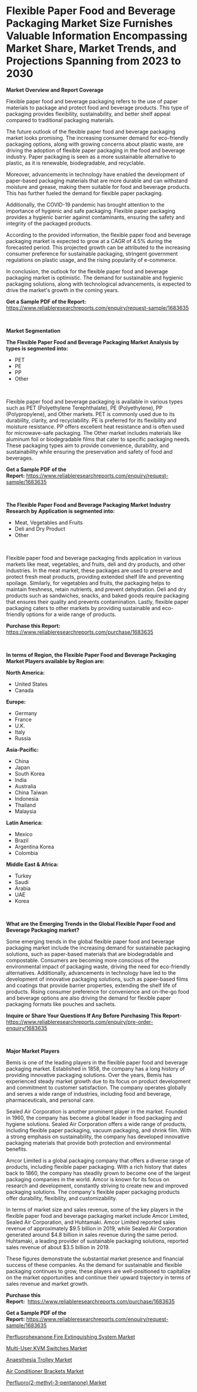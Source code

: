 <p><h1>Flexible Paper Food and Beverage Packaging Market Size Furnishes Valuable Information Encompassing Market Share, Market Trends, and Projections Spanning from 2023 to 2030</h1></p><p><strong>Market Overview and Report Coverage</strong></p>
<p><p>Flexible paper food and beverage packaging refers to the use of paper materials to package and protect food and beverage products. This type of packaging provides flexibility, sustainability, and better shelf appeal compared to traditional packaging materials.</p><p>The future outlook of the flexible paper food and beverage packaging market looks promising. The increasing consumer demand for eco-friendly packaging options, along with growing concerns about plastic waste, are driving the adoption of flexible paper packaging in the food and beverage industry. Paper packaging is seen as a more sustainable alternative to plastic, as it is renewable, biodegradable, and recyclable.</p><p>Moreover, advancements in technology have enabled the development of paper-based packaging materials that are more durable and can withstand moisture and grease, making them suitable for food and beverage products. This has further fueled the demand for flexible paper packaging.</p><p>Additionally, the COVID-19 pandemic has brought attention to the importance of hygienic and safe packaging. Flexible paper packaging provides a hygienic barrier against contaminants, ensuring the safety and integrity of the packaged products.</p><p>According to the provided information, the flexible paper food and beverage packaging market is expected to grow at a CAGR of 4.5% during the forecasted period. This projected growth can be attributed to the increasing consumer preference for sustainable packaging, stringent government regulations on plastic usage, and the rising popularity of e-commerce.</p><p>In conclusion, the outlook for the flexible paper food and beverage packaging market is optimistic. The demand for sustainable and hygienic packaging solutions, along with technological advancements, is expected to drive the market's growth in the coming years.</p></p>
<p><strong>Get a Sample PDF of the Report:</strong> <a href="https://www.reliableresearchreports.com/enquiry/request-sample/1683635">https://www.reliableresearchreports.com/enquiry/request-sample/1683635</a></p>
<p>&nbsp;</p>
<p><strong>Market Segmentation</strong></p>
<p><strong>The Flexible Paper Food and Beverage Packaging Market Analysis by types is segmented into:</strong></p>
<p><ul><li>PET</li><li>PE</li><li>PP</li><li>Other</li></ul></p>
<p>&nbsp;</p>
<p><p>Flexible paper food and beverage packaging is available in various types such as PET (Polyethylene Terephthalate), PE (Polyethylene), PP (Polypropylene), and Other markets. PET is commonly used due to its durability, clarity, and recyclability. PE is preferred for its flexibility and moisture resistance. PP offers excellent heat resistance and is often used for microwave-safe packaging. The Other market includes materials like aluminum foil or biodegradable films that cater to specific packaging needs. These packaging types aim to provide convenience, durability, and sustainability while ensuring the preservation and safety of food and beverages.</p></p>
<p><strong>Get a Sample PDF of the Report:</strong>&nbsp;<a href="https://www.reliableresearchreports.com/enquiry/request-sample/1683635">https://www.reliableresearchreports.com/enquiry/request-sample/1683635</a></p>
<p>&nbsp;</p>
<p><strong>The Flexible Paper Food and Beverage Packaging Market Industry Research by Application is segmented into:</strong></p>
<p><ul><li>Meat, Vegetables and Fruits</li><li>Deli and Dry Product</li><li>Other</li></ul></p>
<p>&nbsp;</p>
<p><p>Flexible paper food and beverage packaging finds application in various markets like meat, vegetables, and fruits, deli and dry products, and other industries. In the meat market, these packages are used to preserve and protect fresh meat products, providing extended shelf life and preventing spoilage. Similarly, for vegetables and fruits, the packaging helps to maintain freshness, retain nutrients, and prevent dehydration. Deli and dry products such as sandwiches, snacks, and baked goods require packaging that ensures their quality and prevents contamination. Lastly, flexible paper packaging caters to other markets by providing sustainable and eco-friendly options for a wide range of products.</p></p>
<p><strong>Purchase this Report:</strong>&nbsp; <a href="https://www.reliableresearchreports.com/purchase/1683635">https://www.reliableresearchreports.com/purchase/1683635</a></p>
<p>&nbsp;</p>
<p><strong>In terms of Region, the Flexible Paper Food and Beverage Packaging Market Players available by Region are:</strong></p>
<p>
    <p> <strong> North America: </strong>
        <ul>
            <li>United States</li>
            <li>Canada</li>
        </ul>
        </p> 
    <p> <strong> Europe: </strong>
        <ul>
            <li>Germany</li>
            <li>France</li>
            <li>U.K.</li>
            <li>Italy</li>
            <li>Russia</li>
        </ul>
        </p> 
    <p> <strong> Asia-Pacific: </strong>
        <ul>
            <li>China</li>
            <li>Japan</li>
            <li>South Korea</li>
            <li>India</li>
            <li>Australia</li>
            <li>China Taiwan</li>
            <li>Indonesia</li>
            <li>Thailand</li>
            <li>Malaysia</li>
        </ul>
        </p> 
    <p> <strong> Latin America: </strong>
        <ul>
            <li>Mexico</li>
            <li>Brazil</li>
            <li>Argentina Korea</li>
            <li>Colombia</li>
        </ul>
        </p> 
    <p> <strong> Middle East & Africa: </strong>
        <ul>
            <li>Turkey</li>
            <li>Saudi</li>
            <li>Arabia</li>
            <li>UAE</li>
            <li>Korea</li>
        </ul>
    </p>
    </p>
<p>&nbsp;</p>
<p><strong>What are the Emerging Trends in the Global Flexible Paper Food and Beverage Packaging market?</strong></p>
<p><p>Some emerging trends in the global flexible paper food and beverage packaging market include the increasing demand for sustainable packaging solutions, such as paper-based materials that are biodegradable and compostable. Consumers are becoming more conscious of the environmental impact of packaging waste, driving the need for eco-friendly alternatives. Additionally, advancements in technology have led to the development of innovative packaging solutions, such as paper-based films and coatings that provide barrier properties, extending the shelf life of products. Rising consumer preference for convenience and on-the-go food and beverage options are also driving the demand for flexible paper packaging formats like pouches and sachets.</p></p>
<p><strong>Inquire or Share Your Questions If Any Before Purchasing This Report</strong>- <a href="https://www.reliableresearchreports.com/enquiry/pre-order-enquiry/1683635">https://www.reliableresearchreports.com/enquiry/pre-order-enquiry/1683635</a></p>
<p>&nbsp;</p>
<p><strong>Major Market Players</strong></p>
<p><p>Bemis is one of the leading players in the flexible paper food and beverage packaging market. Established in 1858, the company has a long history of providing innovative packaging solutions. Over the years, Bemis has experienced steady market growth due to its focus on product development and commitment to customer satisfaction. The company operates globally and serves a wide range of industries, including food and beverage, pharmaceuticals, and personal care.</p><p>Sealed Air Corporation is another prominent player in the market. Founded in 1960, the company has become a global leader in food packaging and hygiene solutions. Sealed Air Corporation offers a wide range of products, including flexible paper packaging, vacuum packaging, and shrink film. With a strong emphasis on sustainability, the company has developed innovative packaging materials that provide both protection and environmental benefits.</p><p>Amcor Limited is a global packaging company that offers a diverse range of products, including flexible paper packaging. With a rich history that dates back to 1860, the company has steadily grown to become one of the largest packaging companies in the world. Amcor is known for its focus on research and development, constantly striving to create new and improved packaging solutions. The company's flexible paper packaging products offer durability, flexibility, and customizability.</p><p>In terms of market size and sales revenue, some of the key players in the flexible paper food and beverage packaging market include Amcor Limited, Sealed Air Corporation, and Huhtamaki. Amcor Limited reported sales revenue of approximately $9.5 billion in 2019, while Sealed Air Corporation generated around $4.8 billion in sales revenue during the same period. Huhtamaki, a leading provider of sustainable packaging solutions, reported sales revenue of about $3.5 billion in 2019.</p><p>These figures demonstrate the substantial market presence and financial success of these companies. As the demand for sustainable and flexible packaging continues to grow, these players are well-positioned to capitalize on the market opportunities and continue their upward trajectory in terms of sales revenue and market growth.</p></p>
<p><strong>Purchase this Report:</strong>&nbsp;&nbsp;<a href="https://www.reliableresearchreports.com/purchase/1683635">https://www.reliableresearchreports.com/purchase/1683635</a></p>
<p></p>
<p><strong>Get a Sample PDF of the Report:</strong>&nbsp;<a href="https://www.reliableresearchreports.com/enquiry/request-sample/1683635">https://www.reliableresearchreports.com/enquiry/request-sample/1683635</a></p>
<p><p><a href="https://medium.com/@wound.key.cure/perfluorohexanone-fire-extinguishing-system-market-trends-forecast-and-competitive-analysis-to-2e4399348102">Perfluorohexanone Fire Extinguishing System Market</a></p><p><a href="https://github.com/RickHolmes3/Market-Research-Report-List-1/blob/main/multi-user-kvm-switches-market.md">Multi-User KVM Switches Market</a></p><p><a href="https://www.linkedin.com/pulse/anaesthesia-trolley-market-research-report-unlocks-analysis-pdgse/">Anaesthesia Trolley Market</a></p><p><a href="https://github.com/CliffMedina6/Market-Research-Report-List-1/blob/main/air-conditioner-brackets-market.md">Air Conditioner Brackets Market</a></p><p><a href="https://medium.com/@clock.fund.arm/perfluoro-2-methyl-3-pentanone-market-trends-and-market-analysis-forecasted-for-period-2023-2030-65364617b5d9">Perfluoro(2-methyl-3-pentanone) Market</a></p></p>
